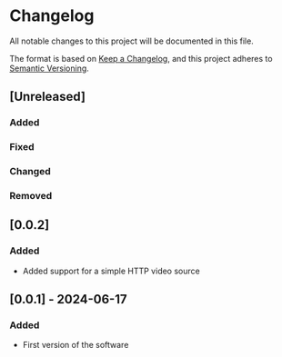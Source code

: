 # Changelog

All notable changes to this project will be documented in this file.

The format is based on [Keep a Changelog](https://keepachangelog.com/en/1.1.0/),
and this project adheres to [Semantic Versioning](https://semver.org/spec/v2.0.0.html).

## [Unreleased]
### Added

### Fixed

### Changed

### Removed

## [0.0.2]
### Added
- Added support for a simple HTTP video source

## [0.0.1] - 2024-06-17
### Added
- First version of the software
